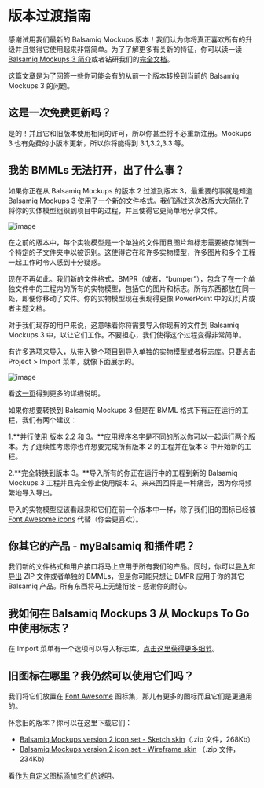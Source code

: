 # 版本过渡指南

感谢试用我们最新的 Balsamiq Mockups 版本！我们认为你将真正喜欢所有的升级并且觉得它使用起来非常简单。为了了解更多有关新的特征，你可以读一读 [Balsamiq Mockups 3 简介](http://support.balsamiq.com/customer/portal/articles/1844131)或者钻研我们的[完全文档](http://support.balsamiq.com/customer/portal/articles/127377)。

这篇文章是为了回答一些你可能会有的从前一个版本转换到当前的 Balsamiq Mockups 3 的问题。

## 这是一次免费更新吗？

是的！并且它和旧版本使用相同的许可，所以你甚至将不必重新注册。Mockups 3 也有免费的小版本更新，所以你将能得到 3.1,3.2,3.3 等。

## 我的 BMMLs 无法打开，出了什么事？

如果你正在从 Balsamiq Mockups 的版本 2 过渡到版本 3，最重要的事就是知道 Balsamiq Mockups 3 使用了一个新的文件格式。我们通过这次改版大大简化了将你的实体模型组织到项目中的过程，并且使得它更简单地分享文件。  

![image](images/migration.png)

在之前的版本中，每个实物模型是一个单独的文件而且图片和标志需要被存储到一个特定的子文件夹中以被识别。这使得它在和许多实物模型，许多图片和多个工程一起工作时令人感到十分疑惑。

现在不再如此。我们新的文件格式，BMPR（或者，“bumper”），包含了在一个单独文件中的工程内的所有的实物模型，包括它的图片和标志。所有东西都放在同一处，即便你移动了文件。你的实物模型现在表现得更像 PowerPoint 中的幻灯片或者主题文档。

对于我们现存的用户来说，这意味着你将需要导入你现有的文件到 Balsamiq Mockups 3 中，以让它们工作。不要担心，我们使得这个过程变得非常简单。

有许多选项来导入，从带入整个项目到导入单独的实物模型或者标志库。只要点击 Project > Import 菜单，就像下面展示的。

![image](images/import.png)

看[这一页](http://support.balsamiq.com/customer/portal/articles/1895737#importingbmml)得到更多的详细说明。

如果你想要转换到 Balsamiq Mockups 3 但是在 BMML 格式下有正在运行的工程，我们有两个建议：

1.**并行使用 版本 2.2 和 3。**应用程序名字是不同的所以你可以一起运行两个版本。为了连续性考虑你也许想要完成所有版本 2 的工程并在版本 3 中开始新的工程。

2.**完全转换到版本 3。**导入所有的你正在运行中的工程到新的 Balsamiq Mockups 3 工程并且完全停止使用版本 2。来来回回将是一种痛苦，因为你将频繁地导入导出。

导入的实物模型应该看起来和它们在前一个版本中一样，除了我们旧的图标已经被 [Font Awesome icons](http://support.balsamiq.com/customer/portal/articles/110202) 代替（你会更喜欢）。

## 你其它的产品 - myBalsamiq 和插件呢？

我们新的文件格式和用户接口将马上应用于所有我们的产品。同时，你可以[导入](http://support.balsamiq.com/customer/portal/articles/1895737)和[导出](http://support.balsamiq.com/customer/portal/articles/111730#exportbmml) ZIP 文件或者单独的 BMMLs，但是你可能只想让 BMPR 应用于你的其它 Balsamiq 产品。所有东西将马上无缝衔接 - 感谢你的耐心。

## 我如何在 Balsamiq Mockups 3 从 Mockups To Go 中使用标志？

在 Import 菜单有一个选项可以导入标志库。[点击这里获得更多细节](http://support.balsamiq.com/customer/portal/articles/1895737#importingsymbols)。

## 旧图标在哪里？我仍然可以使用它们吗？

我们将它们放置在 [Font Awesome](http://support.balsamiq.com/customer/portal/articles/110202) 图标集，那儿有更多的图标而且它们是更通用的。

怀念旧的版本？你可以在这里下载它们：

- [Balsamiq Mockups version 2 icon set - Sketch skin](http://media.balsamiq.com/files/balsamiq_2_icons_sketch.zip)（.zip 文件，268Kb）
- [Balsamiq Mockups version 2 icon set - Wireframe skin](http://media.balsamiq.com/files/balsamiq_2_icons_wireframe.zip) （.zip 文件，234Kb）

看[作为自定义图标添加它们的说明](http://support.balsamiq.com/customer/portal/articles/110202#packs)。
